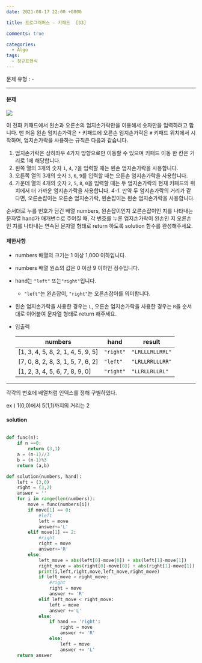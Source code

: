 ```yaml
---
date: 2021-08-17 22:00 +0800

title: 프로그래머스 - 키패드  [33]

comments: true

categories:
  - Algo
tags:
  - 정규표현식
---
```


문제 유형 : -

---

#### 문제

![](https://grepp-programmers.s3.ap-northeast-2.amazonaws.com/files/production/4b69a271-5f4a-4bf4-9ebf-6ebed5a02d8d/kakao_phone1.png)

이 전화 키패드에서 왼손과 오른손의 엄지손가락만을 이용해서 숫자만을 입력하려고 합니다.
맨 처음 왼손 엄지손가락은 `*` 키패드에 오른손 엄지손가락은 `#` 키패드 위치에서 시작하며, 엄지손가락을 사용하는 규칙은 다음과 같습니다.

1. 엄지손가락은 상하좌우 4가지 방향으로만 이동할 수 있으며 키패드 이동 한 칸은 거리로 1에 해당합니다.
2. 왼쪽 열의 3개의 숫자 `1`, `4`, `7`을 입력할 때는 왼손 엄지손가락을 사용합니다.
3. 오른쪽 열의 3개의 숫자 `3`, `6`, `9`를 입력할 때는 오른손 엄지손가락을 사용합니다.
4. 가운데 열의 4개의 숫자 `2`, `5`, `8`, `0`을 입력할 때는 두 엄지손가락의 현재 키패드의 위치에서 더 가까운 엄지손가락을 사용합니다.
   4-1. 만약 두 엄지손가락의 거리가 같다면, 오른손잡이는 오른손 엄지손가락, 왼손잡이는 왼손 엄지손가락을 사용합니다.

순서대로 누를 번호가 담긴 배열 numbers, 왼손잡이인지 오른손잡이인 지를 나타내는 문자열 hand가 매개변수로 주어질 때, 각 번호를 누른 엄지손가락이 왼손인 지 오른손인 지를 나타내는 연속된 문자열 형태로 return 하도록 solution 함수를 완성해주세요.

#### 제한사항

- numbers 배열의 크기는 1 이상 1,000 이하입니다.
- numbers 배열 원소의 값은 0 이상 9 이하인 정수입니다.
- hand는 `"left"` 또는`"right"`입니다.
  - `"left"`는 왼손잡이, `"right"`는 오른손잡이를 의미합니다.
- 왼손 엄지손가락을 사용한 경우는 `L`, 오른손 엄지손가락을 사용한 경우는 `R`을 순서대로 이어붙여 문자열 형태로 return 해주세요.

- 입출력

  | numbers                           | hand      | result          |
  | --------------------------------- | --------- | --------------- |
  | [1, 3, 4, 5, 8, 2, 1, 4, 5, 9, 5] | `"right"` | `"LRLLLRLLRRL"` |
  | [7, 0, 8, 2, 8, 3, 1, 5, 7, 6, 2] | `"left"`  | `"LRLLRRLLLRR"` |
  | [1, 2, 3, 4, 5, 6, 7, 8, 9, 0]    | `"right"` | `"LLRLLRLLRL"`  |

---

각각의 번호에 배열처럼 인덱스를 정해 구별하였다.

ex ) 1(0,0)에서 5(1,1)까지의 거리는 2

#### solution

```python

def func(n):
    if n ==0:
        return (3,1)
    a = (n-1)//3
    b = (n-1)%3
    return (a,b)

def solution(numbers, hand):
    left = (3,0)
    right = (3,2)
    answer = ''
    for i in range(len(numbers)):
        move = func(numbers[i])
        if move[1] == 0:
            #left
            left = move
            answer+='L'
        elif move[1] == 2:
            #right
            right = move
            answer+='R'
        else:
            left_move = abs(left[0]-move[0]) + abs(left[1]-move[1])
            right_move = abs(right[0]-move[0]) + abs(right[1]-move[1])
            print(i,left,right,move,left_move,right_move)
            if left_move > right_move:
                #right
                right = move
                answer += 'R'
            elif left_move < right_move:
                left = move
                answer +='L'
            else:
                if hand == 'right':
                    right = move
                    answer += 'R'
                else:
                    left = move
                    answer += 'L'
    return answer


```
